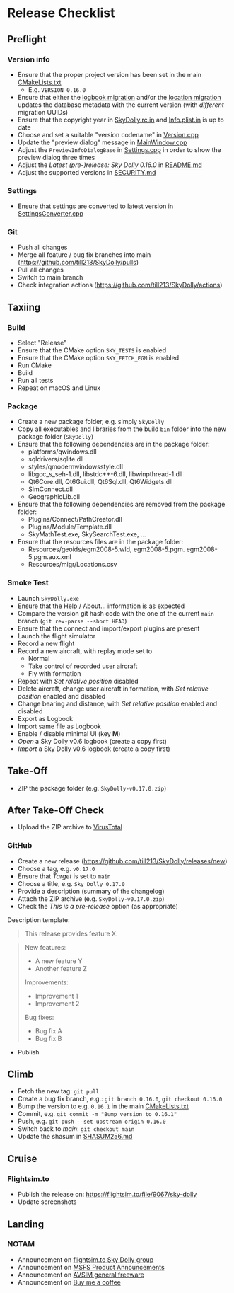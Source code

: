 
# Release Checklist

## Preflight
### Version info
- Ensure that the proper project version has been set in the main [CMakeLists.txt](CMakeLists.txt)
  * E.g. `VERSION 0.16.0`
- Ensure that either the [logbook migration](src/Persistence/src/Dao/SQLite/migr/LogbookMigration.sql) and/or the [location migration](src/Persistence/src/Dao/SQLite/migr/LocationMigration.sql) updates the database metadata with the current version (with _different_ migration UUIDs)
- Ensure that the copyright year in [SkyDolly.rc.in](src/SkyDolly/res/SkyDolly.rc.in) and [Info.plist.in](src/SkyDolly/res/Info.plist.in) is up to date
- Choose and set a suitable "version codename" in [Version.cpp](src/Kernel/src/Version.cpp)
- Update the "preview dialog" message in [MainWindow.cpp](src/UserInterface/src/MainWindow.cpp)
- Adjust the `PreviewInfoDialogBase` in [Settings.cpp](src/Kernel/src/Settings.cpp) in order to show the preview dialog three times
- Adjust the _Latest (pre-)release: Sky Dolly 0.16.0_ in [README.md](README.md)
- Adjust the supported versions in [SECURITY.md](SECURITY.md)

### Settings
- Ensure that settings are converted to latest version in [SettingsConverter.cpp](src/Kernel/src/SettingsConverter.cpp)

### Git
- Push all changes
- Merge all feature / bug fix branches into main (https://github.com/till213/SkyDolly/pulls)
- Pull all changes
- Switch to main branch
- Check integration actions (https://github.com/till213/SkyDolly/actions)

## Taxiing
### Build
- Select "Release"
- Ensure that the CMake option `SKY_TESTS` is enabled
- Ensure that the CMake option `SKY_FETCH_EGM` is enabled
- Run CMake
- Build
- Run all tests
- Repeat on macOS and Linux

### Package
- Create a new package folder, e.g. simply `SkyDolly`
- Copy all executables and libraries from the build `bin` folder into the new package folder (`SkyDolly`)
- Ensure that the following dependencies are in the package folder:
  * platforms/qwindows.dll
  * sqldrivers/sqlite.dll
  * styles/qmodernwindowsstyle.dll
  * libgcc_s_seh-1.dll, libstdc++-6.dll, libwinpthread-1.dll
  * Qt6Core.dll, Qt6Gui.dll, Qt6Sql.dll, Qt6Widgets.dll 
  * SimConnect.dll
  * GeographicLib.dll
- Ensure that the following dependencies are removed from the package folder:
  * Plugins/Connect/PathCreator.dll
  * Plugins/Module/Template.dll
  * SkyMathTest.exe, SkySearchTest.exe, ...
- Ensure that the resources files are in the package folder:
  * Resources/geoids/egm2008-5.wld, egm2008-5.pgm. egm2008-5.pgm.aux.xml
  * Resources/migr/Locations.csv

### Smoke Test
- Launch `SkyDolly.exe`
- Ensure that the Help / About... information is as expected
- Compare the version git hash code with the one of the current `main` branch (`git rev-parse --short HEAD`)
- Ensure that the connect and import/export plugins are present
- Launch the flight simulator
- Record a new flight
- Record a new aircraft, with replay mode set to
  * Normal
  * Take control of recorded user aircraft
  * Fly with formation
- Repeat with _Set relative position_ disabled
- Delete aircraft, change user aircraft in formation, with  _Set relative position_ enabled and disabled
- Change bearing and distance, with  _Set relative position_ enabled and disabled
- Export as Logbook
- Import same file as Logbook
- Enable / disable minimal UI (key **M**)
- _Open_ a Sky Dolly v0.6 logbook (create a copy first)
- _Import_ a Sky Dolly v0.6 logbook (create a copy first)

## Take-Off
- ZIP the package folder (e.g. `SkyDolly-v0.17.0.zip`)

## After Take-Off Check
- Upload the ZIP archive to [VirusTotal](https://www.virustotal.com/)

### GitHub
- Create a new release (https://github.com/till213/SkyDolly/releases/new)
- Choose a tag, e.g. `v0.17.0`
- Ensure that _Target_ is set to `main`
- Choose a title, e.g. `Sky Dolly 0.17.0`
- Provide a description (summary of the changelog)
- Attach the ZIP archive (e.g. `SkyDolly-v0.17.0.zip`)
- Check the _This is a pre-release_ option (as appropriate)

Description template:

> This release provides feature X.

> New features:
> - A new feature Y
> - Another feature Z
>
> Improvements:
> - Improvement 1
> - Improvement 2
>
> Bug fixes:
> - Bug fix A
> - Bug fix B

- Publish

## Climb
- Fetch the new tag: `git pull`
- Create a bug fix branch, e.g.: `git branch 0.16.0`, `git checkout 0.16.0`
- Bump the version to e.g. `0.16.1` in the main [CMakeLists.txt](CMakeLists.txt)
- Commit, e.g. `git commit -m "Bump version to 0.16.1"`
- Push, e.g. `git push --set-upstream origin 0.16.0`
- Switch back to _main_: `git checkout main`
- Update the shasum in [SHASUM256.md](SHASUM256.md)

## Cruise

### Flightsim.to
- Publish the release on: https://flightsim.to/file/9067/sky-dolly
- Update screenshots

## Landing

### NOTAM
- Announcement on [flightsim.to Sky Dolly group](https://flightsim.to/group/9067/sky-dolly)
- Announcement on [MSFS Product Announcements](https://forums.flightsimulator.com/t/update-0-10-sky-dolly-flight-recorder-with-formation-replay-logbook-import-export-till213/497107/)
- Announcement on [AVSIM general freeware](https://www.avsim.com/forums/topic/600337-sky-dolly-free-flight-recorder-replay-app-fs2020/)
- Announcement on [Buy me a coffee](https://www.buymeacoffee.com/)
